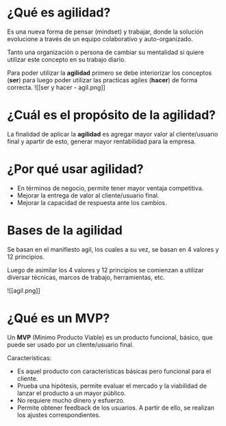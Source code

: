 # ¿Qué es agilidad?
Es una nueva forma de pensar (mindset) y trabajar, donde la solución evolucione a través de un equipo colaborativo y auto-organizado.

Tanto una organización o persona de cambiar su mentalidad si quiere utilizar este concepto en su trabajo diario.

Para poder utilizar la **agilidad** primero se debe interiorizar los conceptos (**ser**) para luego poder utilizar las practicas agiles (**hacer**) de forma correcta.
![[ser y hacer - agil.png]]

# ¿Cuál es el propósito de la agilidad?

La finalidad de aplicar la **agilidad** es agregar mayor valor al cliente/usuario final y apartir de esto, generar mayor rentabilidad para la empresa.

# ¿Por qué usar agilidad?

- En términos de negocio, permite tener mayor ventaja competitiva.
- Mejorar la entrega de valor al cliente/usuario final.
- Mejorar la capacidad de respuesta ante los cambios.
# Bases de la agilidad
Se basan en el manifiesto agil, los cuales a su vez, se basan en 4 valores y 12 principios.

Luego de asimilar los 4 valores y 12 principios se comienzan a utilizar diversar técnicas, marcos de trabajo, herramientas, etc.

![[agil.png]]

# ¿Qué es un MVP?
Un **MVP** (Mínimo Producto Viable) es un producto funcional, básico, que puede ser usado por un cliente/usuario final.

Características:
- Es aquel producto con características básicas pero funcional para el cliente.
- Prueba una hipótesis, permite evaluar el mercado y la viabilidad de lanzar el producto a un mayor público.
- No requiere mucho dinero y esfuerzo.
- Permite obtener feedback de los usuarios. A partir de ello, se realizan los ajustes correspondientes.


